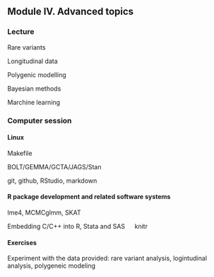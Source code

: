 ## Module IV. Advanced topics

### Lecture

Rare variants

Longitudinal data

Polygenic modelling

Bayesian methods

Marchine learning

### Computer session

#### Linux

Makefile

BOLT/GEMMA/GCTA/JAGS/Stan

git, github, RStudio, markdown

#### R package development and related software systems

lme4, MCMCglmm, SKAT

Embedding C/C++ into R, Stata and SAS
 
knitr

#### Exercises

Experiment with the data provided: rare variant analysis, logintudinal analysis, polygeneic modeling
